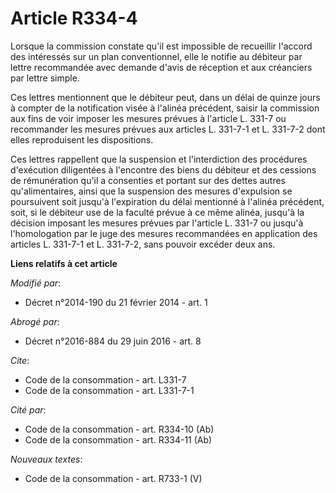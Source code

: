 # Article R334-4

Lorsque la commission constate qu'il est impossible de recueillir l'accord des intéressés sur un plan conventionnel, elle le
notifie au débiteur par lettre recommandée avec demande d'avis de réception et aux créanciers par lettre simple. 

Ces lettres mentionnent que le débiteur peut, dans un délai de quinze jours à compter de la notification visée à l'alinéa
précédent, saisir la commission aux fins de voir imposer les mesures prévues à l'article L. 331-7 ou recommander les mesures
prévues aux articles L. 331-7-1 et L. 331-7-2 dont elles reproduisent les dispositions. 

Ces lettres rappellent que la suspension et l'interdiction des procédures d'exécution diligentées à l'encontre des biens du
débiteur et des cessions de rémunération qu'il a consenties et portant sur des dettes autres qu'alimentaires, ainsi que la
suspension des mesures d'expulsion se poursuivent soit jusqu'à l'expiration du délai mentionné à l'alinéa précédent, soit, si
le débiteur use de la faculté prévue à ce même alinéa, jusqu'à la décision imposant les mesures prévues par l'article L.
331-7 ou jusqu'à l'homologation par le juge des mesures recommandées en application des articles L. 331-7-1 et L. 331-7-2,
sans pouvoir excéder deux ans.

**Liens relatifs à cet article**

_Modifié par_:

  - Décret n°2014-190 du 21 février 2014 - art. 1

_Abrogé par_:

  - Décret n°2016-884 du 29 juin 2016 - art. 8

_Cite_:

  - Code de la consommation - art. L331-7
  - Code de la consommation - art. L331-7-1

_Cité par_:

  - Code de la consommation - art. R334-10 (Ab)
  - Code de la consommation - art. R334-11 (Ab)

_Nouveaux textes_:

  - Code de la consommation - art. R733-1 (V)
